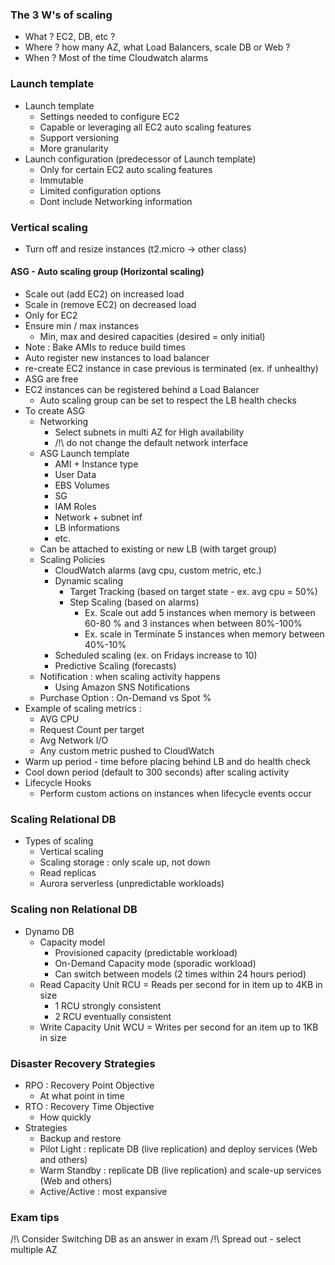 ### The 3 W's of scaling 

- What ? EC2, DB, etc ? 
- Where ? how many AZ, what Load Balancers, scale DB or Web ?
- When ? Most of the time Cloudwatch alarms

### Launch template 
- Launch template
    - Settings needed to configure EC2
    - Capable or leveraging all EC2 auto scaling features
    - Support versioning
    - More granularity
- Launch configuration (predecessor of Launch template)
    - Only for certain EC2 auto scaling features
    - Immutable
    - Limited configuration options
    - Dont include Networking information 


### Vertical scaling 

- Turn off and resize instances (t2.micro -> other class)


#### ASG - Auto scaling group (Horizontal scaling)

- Scale out (add EC2) on increased load
- Scale in (remove EC2) on decreased load
- Only for EC2
- Ensure min / max instances
    - Min, max and desired capacities (desired = only initial)
- Note : Bake AMIs to reduce build times 
- Auto register new instances to load balancer
- re-create EC2 instance in case previous is terminated (ex. if unhealthy)
- ASG are free
- EC2 instances can be registered behind a Load Balancer 
  - Auto scaling group can be set to respect the LB health checks
- To create ASG
    - Networking 
      - Select subnets in multi AZ for High availability  
      - /!\ do not change the default network interface
    - ASG Launch template
        - AMI + Instance type
        - User Data
        - EBS Volumes
        - SG
        - IAM Roles
        - Network + subnet inf
        - LB informations
        - etc.
    - Can be attached to existing or new LB (with target group)
    - Scaling Policies
        - CloudWatch alarms (avg cpu, custom metric, etc.)
        - Dynamic scaling
            - Target Tracking (based on target state - ex. avg cpu = 50%)
            - Step Scaling (based on alarms)
              - Ex. Scale out add 5 instances when memory is between 60-80 % and 3 instances when between 80%-100%
              - Ex. scale in Terminate 5 instances when memory between 40%-10%
        - Scheduled scaling (ex. on Fridays increase to 10)
        - Predictive Scaling (forecasts)
    - Notification : when scaling activity happens 
      - Using Amazon SNS Notifications
    - Purchase Option : On-Demand vs Spot %
- Example of scaling metrics :
    - AVG CPU
    - Request Count per target
    - Avg Network I/O
    - Any custom metric pushed to CloudWatch
- Warm up period - time before placing behind LB and do health check  
- Cool down period (default to 300 seconds) after scaling activity 
- Lifecycle Hooks 
  - Perform custom actions on instances when lifecycle events occur 

### Scaling Relational DB 

- Types of scaling 
  - Vertical scaling 
  - Scaling storage : only scale up, not down
  - Read replicas 
  - Aurora serverless (unpredictable workloads)

### Scaling non Relational DB

- Dynamo DB 
  - Capacity model
    - Provisioned capacity (predictable workload)
    - On-Demand Capacity mode (sporadic workload)
    - Can switch between models (2 times within 24 hours period)
  - Read Capacity Unit RCU = Reads per second for in item up to 4KB in size
    - 1 RCU strongly consistent 
    - 2 RCU eventually consistent 
  - Write Capacity Unit WCU = Writes per second for an item up to 1KB in size

### Disaster Recovery Strategies 

- RPO : Recovery Point Objective 
  - At what point in time
- RTO : Recovery Time Objective
  - How quickly 
- Strategies 
  - Backup and restore 
  - Pilot Light : replicate DB (live replication) and deploy services (Web and others) 
  - Warm Standby : replicate DB (live replication) and scale-up services (Web and others)
  - Active/Active : most expansive 


### Exam tips 

/!\ Consider Switching DB as an answer in exam
/!\ Spread out - select multiple AZ